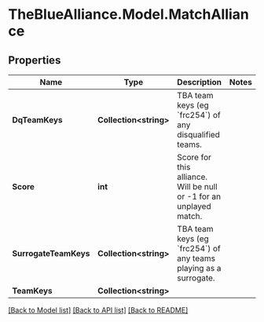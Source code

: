 # TheBlueAlliance.Model.MatchAlliance

## Properties

Name | Type | Description | Notes
------------ | ------------- | ------------- | -------------
**DqTeamKeys** | **Collection&lt;string&gt;** | TBA team keys (eg &#x60;frc254&#x60;) of any disqualified teams. | 
**Score** | **int** | Score for this alliance. Will be null or -1 for an unplayed match. | 
**SurrogateTeamKeys** | **Collection&lt;string&gt;** | TBA team keys (eg &#x60;frc254&#x60;) of any teams playing as a surrogate. | 
**TeamKeys** | **Collection&lt;string&gt;** |  | 

[[Back to Model list]](../../README.md#documentation-for-models) [[Back to API list]](../../README.md#documentation-for-api-endpoints) [[Back to README]](../../README.md)

